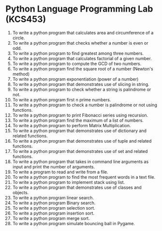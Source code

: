 # Python Language Programming Lab (KCS453)



01. To write a python program that calculates area and circumference of a circle. 
02. To write a python program that checks whether a number is even or odd.
03. To write a python program to find greatest among three numbers.
04. To write a python program that calculates factorial of a given number.
05. To write a python program to compute the GCD of two numbers.
06. To write a python program find the square root of a number (Newton's method)
07. To write a python program exponentiation (power of a number)
08. To write a python program that demonstrates use of slicing in string.
09. To write a python program to check whether a string is palindrome or not. 
10. To write a python program first n prime numbers.
11. To write a python program to check a number is palindrome or not using functions.
12. To write a python program to print Fibonacci series using recursion. 
13. To write a python program find the maximum of a list of numbers.
14. To write a python program to perform Matrix Multiplication.
15. To write a python program that demonstrates use of dictionary and related functions.
16. To write a python program that demonstrates use of tuple and related functions.
17. To write a python program that demonstrates use of set and related functions.
18. To write a python program that takes in command line arguments as input and print the number of arguments.
19. To write a program to read and write from a file.
20. To write a python program to find the most frequent words in a text file.
21. To write a python program to implement stack using list.
22. To write a python program that demonstrates use of classes and objects.
23. To write a python program linear search.
24. To write a python program Binary search.
25. To write a python program selection sort.
26. To write a python program insertion sort.
27. To write a python program merge sort.
28. To write a python program simulate bouncing ball in Pygame.
